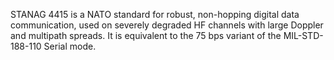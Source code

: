 STANAG 4415 is a NATO standard for robust, non-hopping digital data communication, used on severely degraded HF channels with large Doppler and multipath spreads. It is equivalent to the 75 bps variant of the MIL-STD-188-110 Serial mode.